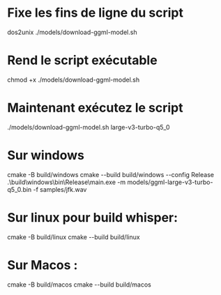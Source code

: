 # Fixe les fins de ligne du script
dos2unix ./models/download-ggml-model.sh

# Rend le script exécutable
chmod +x ./models/download-ggml-model.sh

# Maintenant exécutez le script
./models/download-ggml-model.sh large-v3-turbo-q5_0



# Sur windows
cmake -B build/windows
cmake --build build/windows --config Release
.\build\windows\bin\Release\main.exe -m models/ggml-large-v3-turbo-q5_0.bin -f samples/jfk.wav

# Sur linux pour build whisper:
cmake -B build/linux
cmake --build build/linux

# Sur Macos : 
cmake -B build/macos
cmake --build build/macos